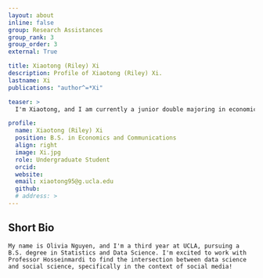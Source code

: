 ```yaml
---
layout: about
inline: false
group: Research Assistances
group_rank: 3
group_order: 3
external: True

title: Xiaotong (Riley) Xi
description: Profile of Xiaotong (Riley) Xi.
lastname: Xi
publications: "author^=*Xi"

teaser: >
  I'm Xiaotong, and I am currently a junior double majoring in economics and communications at UCLA.

profile:
  name: Xiaotong (Riley) Xi
  position: B.S. in Economics and Communications
  align: right
  image: Xi.jpg
  role: Undergraduate Student
  orcid:
  website:
  email: xiaotong95@g.ucla.edu
  github:
  # address: >
---
```


## Short Bio

    My name is Olivia Nguyen, and I'm a third year at UCLA, pursuing a B.S. degree in Statistics and Data Science. I'm excited to work with Professor Hosseinmardi to find the intersection between data science and social science, specifically in the context of social media!

